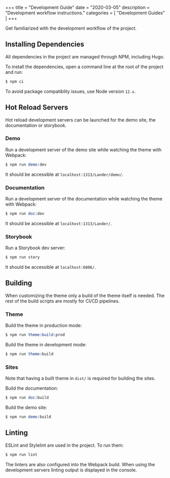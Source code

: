 +++
title = "Development Guide"
date = "2020-03-05"
description = "Development workflow instructions."
categories = [
    "Development Guides"
]
+++

Get familiarized with the development workflow of the project.

## Installing Dependencies

All dependencies in the project are managed through NPM, including Hugo.

To install the dependencies, open a command line at the root of the project and
run:

```s
$ npm ci
```

To avoid package compatiblity issues, use Node version `12.x`.

## Hot Reload Servers

Hot reload development servers can be launched for the demo site, the
documentation or storybook.

### Demo

Run a development server of the demo site while watching the theme with Webpack:

```s
$ npm run demo:dev
```

It should be accessible at `localhost:1313/Lander/demo/`.

### Documentation

Run a development  server of the documentation while watching the theme with
Webpack:

```s
$ npm run doc:dev
```

It should be accessible at `localhost:1313/Lander/`.

### Storybook

Run a Storybook dev server:

```s
$ npm run story
```

It should be accessible at `localhost:6006/`.

## Building

When customizing the theme only a build of the theme itself is needed.
The rest of the build scripts are mostly for CI/CD pipelines.

### Theme

Build the theme in production mode:

```s
$ npm run theme:build:prod
```

Build the theme in development mode:

```s
$ npm run theme:build
```

### Sites

Note that having a built theme in `dist/` is required for building the sites.

Build the documentation:

```s
$ npm run doc:build
```

Build the demo site:

```s
$ npm run demo:build
```

## Linting

ESLint and Stylelint are used in the project. To run them:

```s
$ npm run lint
```

The linters are also configured into the Webpack build. When using the
development servers linting output is displayed in the console.
